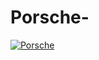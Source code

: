 # Porsche-
[![Porsche](https://github.com/user-attachments/assets/bb6b174f-daee-4a1c-b441-18713458a528)](https://colab.research.google.com/drive/18AQbt6UQ-nM1-_-KapgvIvRo3djFvACI?usp=sharing)
